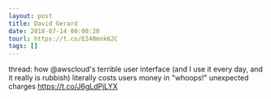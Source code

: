 ```yaml
---
layout: post
title: David Gerard
date: 2018-07-14 00:00:20
tourl: https://t.co/E240mnk62C
tags: []
---
```

thread: how @awscloud's terrible user interface (and I use it every day, and it really is rubbish) literally costs users money in "whoops!" unexpected charges https://t.co/J6gLdPjLYX